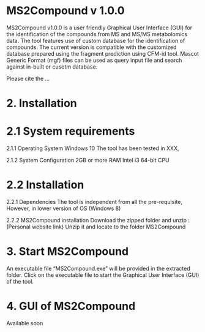 # MS2Compound v 1.0.0

MS2Compound v1.0.0 is a user friendly Graphical User Interface (GUI) for the identification of the compounds from MS and MS/MS metabolomics data. The tool features use of custom database for the identification of compounds. 
The current version is compatible with the customized database prepared using the fragment prediction using CFM-id tool. Mascot Generic Format (mgf) files can be used as query input file and search against in-built or cusotm database. 

Please cite the …  
# 2.  Installation
# 	2.1 System requirements
2.1.1 Operating System
	Windows 10
	The tool has been tested in XXX, 

2.1.2 System Configuration
	2GB or more RAM
	Intel i3 64-bit CPU 
# 	2.2 Installation
2.2.1 Dependencies
	The tool is independent from all the pre-requisite, However, in lower version of OS (Windows 8)

2.2.2 MS2Compound installation
	Download the zipped folder and unzip : (Personal website link)
	Unzip it and locate to the folder MS2Compound

# 3. Start MS2Compound

An executable file “MS2Compound.exe” will be provided in the extracted folder. Click on the executable file to start the Graphical User Interface (GUI) of the tool. 

# 4. GUI of MS2Compound

Available soon
